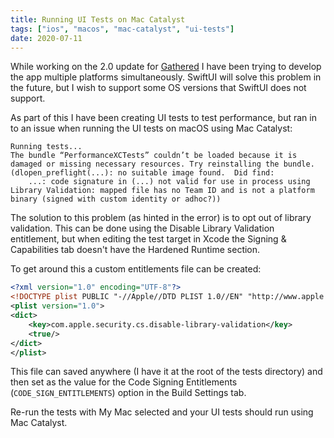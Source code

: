 ```yaml
---
title: Running UI Tests on Mac Catalyst
tags: ["ios", "macos", "mac-catalyst", "ui-tests"]
date: 2020-07-11
---
```


While working on the 2.0 update for [Gathered](/apps/gathered) I have been trying to develop the app multiple platforms simultaneously. SwiftUI will solve this problem in the future, but I wish to support some OS versions that SwiftUI does not support.

As part of this I have been creating UI tests to test performance, but ran in to an issue when running the UI tests on macOS using Mac Catalyst:

```
Running tests...
The bundle “PerformanceXCTests” couldn’t be loaded because it is damaged or missing necessary resources. Try reinstalling the bundle.
(dlopen_preflight(...): no suitable image found.  Did find:
	...: code signature in (...) not valid for use in process using Library Validation: mapped file has no Team ID and is not a platform binary (signed with custom identity or adhoc?))
```

<!-- more -->

The solution to this problem (as hinted in the error) is to opt out of library validation. This can be done using the Disable Library Validation entitlement, but when editing the test target in Xcode the Signing & Capabilities tab doesn't have the Hardened Runtime section.

To get around this a custom entitlements file can be created:

```xml
<?xml version="1.0" encoding="UTF-8"?>
<!DOCTYPE plist PUBLIC "-//Apple//DTD PLIST 1.0//EN" "http://www.apple.com/DTDs/PropertyList-1.0.dtd">
<plist version="1.0">
<dict>
	<key>com.apple.security.cs.disable-library-validation</key>
	<true/>
</dict>
</plist>
```

This file can saved anywhere (I have it at the root of the tests directory) and then set as the value for the Code Signing Entitlements (`CODE_SIGN_ENTITLEMENTS`) option in the Build Settings tab.

Re-run the tests with My Mac selected and your UI tests should run using Mac Catalyst.
